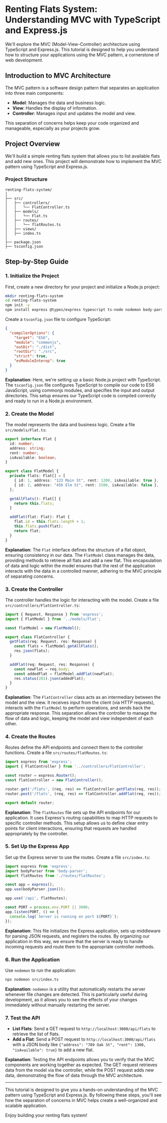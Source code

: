 # Renting Flats System: Understanding MVC with TypeScript and Express.js

We'll explore the MVC (Model-View-Controller) architecture using TypeScript and Express.js. This tutorial is designed to help you understand how to structure your applications using the MVC pattern, a cornerstone of web development.

## Introduction to MVC Architecture

The MVC pattern is a software design pattern that separates an application into three main components:

- **Model**: Manages the data and business logic.
- **View**: Handles the display of information.
- **Controller**: Manages input and updates the model and view.

This separation of concerns helps keep your code organized and manageable, especially as your projects grow.

## Project Overview

We'll build a simple renting flats system that allows you to list available flats and add new ones. This project will demonstrate how to implement the MVC pattern using TypeScript and Express.js.

### Project Structure

```
renting-flats-system/
│
├── src/
│   ├── controllers/
│   │   └── FlatController.ts
│   ├── models/
│   │   └── Flat.ts
│   ├── routes/
│   │   └── flatRoutes.ts
│   ├── views/
│   ├── index.ts
│
├── package.json
├── tsconfig.json
```

## Step-by-Step Guide

### 1. Initialize the Project

First, create a new directory for your project and initialize a Node.js project:

```bash
mkdir renting-flats-system
cd renting-flats-system
npm init -y
npm install express @types/express typescript ts-node nodemon body-parser
```

Create a `tsconfig.json` file to configure TypeScript:

```json
{
  "compilerOptions": {
    "target": "ES6",
    "module": "commonjs",
    "outDir": "./dist",
    "rootDir": "./src",
    "strict": true,
    "esModuleInterop": true
  }
}
```

**Explanation**: Here, we're setting up a basic Node.js project with TypeScript. The `tsconfig.json` file configures TypeScript to compile our code to ES6 JavaScript, using commonjs modules, and specifies the input and output directories. This setup ensures our TypeScript code is compiled correctly and ready to run in a Node.js environment.

### 2. Create the Model

The model represents the data and business logic. Create a file `src/models/Flat.ts`:

```typescript
export interface Flat {
  id: number;
  address: string;
  rent: number;
  isAvailable: boolean;
}

export class FlatModel {
  private flats: Flat[] = [
    { id: 1, address: "123 Main St", rent: 1200, isAvailable: true },
    { id: 2, address: "456 Elm St", rent: 1500, isAvailable: false },
  ];

  getAllFlats(): Flat[] {
    return this.flats;
  }

  addFlat(flat: Flat): Flat {
    flat.id = this.flats.length + 1;
    this.flats.push(flat);
    return flat;
  }
}
```

**Explanation**: The `Flat` interface defines the structure of a flat object, ensuring consistency in our data. The `FlatModel` class manages the data, providing methods to retrieve all flats and add a new flat. This encapsulation of data and logic within the model ensures that the rest of the application interacts with the data in a controlled manner, adhering to the MVC principle of separating concerns.

### 3. Create the Controller

The controller handles the logic for interacting with the model. Create a file `src/controllers/FlatController.ts`:

```typescript
import { Request, Response } from 'express';
import { FlatModel } from '../models/Flat';

const flatModel = new FlatModel();

export class FlatController {
  getFlats(req: Request, res: Response) {
    const flats = flatModel.getAllFlats();
    res.json(flats);
  }

  addFlat(req: Request, res: Response) {
    const newFlat = req.body;
    const addedFlat = flatModel.addFlat(newFlat);
    res.status(201).json(addedFlat);
  }
}
```

**Explanation**: The `FlatController` class acts as an intermediary between the model and the view. It receives input from the client (via HTTP requests), interacts with the `FlatModel` to perform operations, and sends back the appropriate response. This separation allows the controller to manage the flow of data and logic, keeping the model and view independent of each other.

### 4. Create the Routes

Routes define the API endpoints and connect them to the controller functions. Create a file `src/routes/flatRoutes.ts`:

```typescript
import express from 'express';
import { FlatController } from '../controllers/FlatController';

const router = express.Router();
const flatController = new FlatController();

router.get('/flats', (req, res) => flatController.getFlats(req, res));
router.post('/flats', (req, res) => flatController.addFlat(req, res));

export default router;
```

**Explanation**: The `flatRoutes` file sets up the API endpoints for our application. It uses Express's routing capabilities to map HTTP requests to specific controller methods. This setup allows us to define clear entry points for client interactions, ensuring that requests are handled appropriately by the controller.

### 5. Set Up the Express App

Set up the Express server to use the routes. Create a file `src/index.ts`:

```typescript
import express from 'express';
import bodyParser from 'body-parser';
import flatRoutes from './routes/flatRoutes';

const app = express();
app.use(bodyParser.json());

app.use('/api', flatRoutes);

const PORT = process.env.PORT || 3000;
app.listen(PORT, () => {
  console.log(`Server is running on port ${PORT}`);
});
```

**Explanation**: This file initializes the Express application, sets up middleware for parsing JSON requests, and registers the routes. By organizing our application in this way, we ensure that the server is ready to handle incoming requests and route them to the appropriate controller methods.

### 6. Run the Application

Use `nodemon` to run the application:

```bash
npx nodemon src/index.ts
```

**Explanation**: `nodemon` is a utility that automatically restarts the server whenever file changes are detected. This is particularly useful during development, as it allows you to see the effects of your changes immediately without manually restarting the server.

### 7. Test the API

- **List Flats**: Send a GET request to `http://localhost:3000/api/flats` to retrieve the list of flats.
- **Add a Flat**: Send a POST request to `http://localhost:3000/api/flats` with a JSON body like `{"address": "789 Oak St", "rent": 1300, "isAvailable": true}` to add a new flat.

**Explanation**: Testing the API endpoints allows you to verify that the MVC components are working together as expected. The GET request retrieves data from the model via the controller, while the POST request adds new data, demonstrating the flow of data through the MVC architecture.

---

This tutorial is designed to give you a hands-on understanding of the MVC pattern using TypeScript and Express.js.
 By following these steps, you'll see how the separation of concerns in MVC helps create a well-organized and scalable application.

 Enjoy building your renting flats system!
